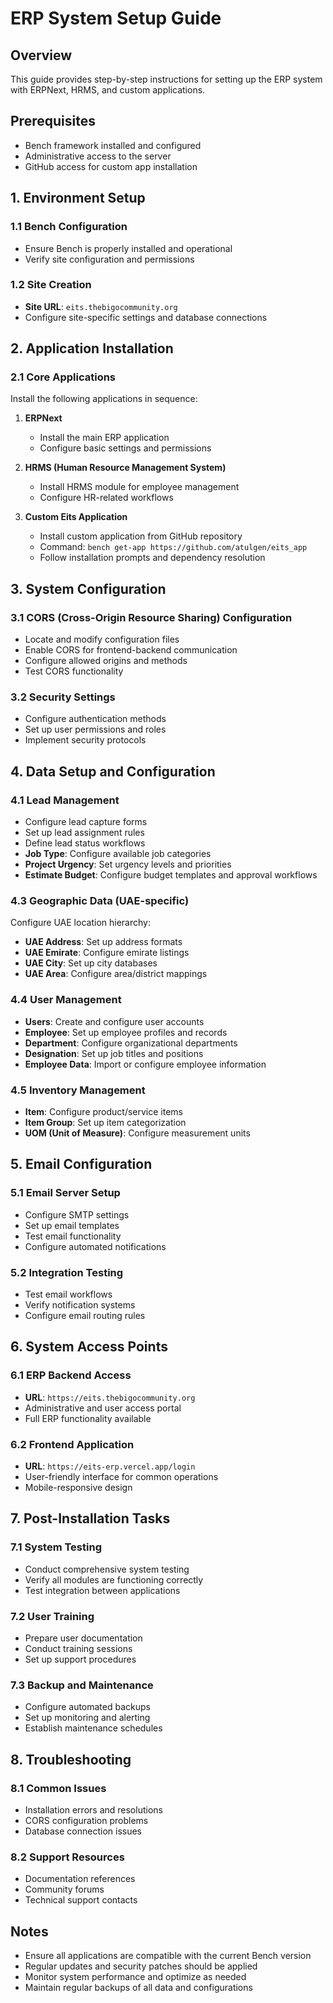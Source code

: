 # ERP System Setup Guide

## Overview
This guide provides step-by-step instructions for setting up the ERP system with ERPNext, HRMS, and custom applications.

## Prerequisites
- Bench framework installed and configured
- Administrative access to the server
- GitHub access for custom app installation

## 1. Environment Setup

### 1.1 Bench Configuration
- Ensure Bench is properly installed and operational
- Verify site configuration and permissions

### 1.2 Site Creation
- **Site URL**: `eits.thebigocommunity.org`
- Configure site-specific settings and database connections

## 2. Application Installation

### 2.1 Core Applications
Install the following applications in sequence:

1. **ERPNext**
   - Install the main ERP application
   - Configure basic settings and permissions

2. **HRMS (Human Resource Management System)**
   - Install HRMS module for employee management
   - Configure HR-related workflows

3. **Custom Eits Application**
   - Install custom application from GitHub repository
   - Command: `bench get-app https://github.com/atulgen/eits_app`
   - Follow installation prompts and dependency resolution

## 3. System Configuration

### 3.1 CORS (Cross-Origin Resource Sharing) Configuration
- Locate and modify configuration files
- Enable CORS for frontend-backend communication
- Configure allowed origins and methods
- Test CORS functionality

### 3.2 Security Settings
- Configure authentication methods
- Set up user permissions and roles
- Implement security protocols

## 4. Data Setup and Configuration

### 4.1 Lead Management
- Configure lead capture forms
- Set up lead assignment rules
- Define lead status workflows
- **Job Type**: Configure available job categories
- **Project Urgency**: Set urgency levels and priorities
- **Estimate Budget**: Configure budget templates and approval workflows

### 4.3 Geographic Data (UAE-specific)
Configure UAE location hierarchy:
- **UAE Address**: Set up address formats
- **UAE Emirate**: Configure emirate listings
- **UAE City**: Set up city databases
- **UAE Area**: Configure area/district mappings

### 4.4 User Management
- **Users**: Create and configure user accounts
- **Employee**: Set up employee profiles and records
- **Department**: Configure organizational departments
- **Designation**: Set up job titles and positions
- **Employee Data**: Import or configure employee information

### 4.5 Inventory Management
- **Item**: Configure product/service items
- **Item Group**: Set up item categorization
- **UOM (Unit of Measure)**: Configure measurement units

## 5. Email Configuration

### 5.1 Email Server Setup
- Configure SMTP settings
- Set up email templates
- Test email functionality
- Configure automated notifications

### 5.2 Integration Testing
- Test email workflows
- Verify notification systems
- Configure email routing rules

## 6. System Access Points

### 6.1 ERP Backend Access
- **URL**: `https://eits.thebigocommunity.org`
- Administrative and user access portal
- Full ERP functionality available

### 6.2 Frontend Application
- **URL**: `https://eits-erp.vercel.app/login`
- User-friendly interface for common operations
- Mobile-responsive design

## 7. Post-Installation Tasks

### 7.1 System Testing
- Conduct comprehensive system testing
- Verify all modules are functioning correctly
- Test integration between applications

### 7.2 User Training
- Prepare user documentation
- Conduct training sessions
- Set up support procedures

### 7.3 Backup and Maintenance
- Configure automated backups
- Set up monitoring and alerting
- Establish maintenance schedules

## 8. Troubleshooting

### 8.1 Common Issues
- Installation errors and resolutions
- CORS configuration problems
- Database connection issues

### 8.2 Support Resources
- Documentation references
- Community forums
- Technical support contacts

## Notes
- Ensure all applications are compatible with the current Bench version
- Regular updates and security patches should be applied
- Monitor system performance and optimize as needed
- Maintain regular backups of all data and configurations